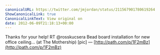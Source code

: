 ```yaml
---
canonicalURL: https://twitter.com/jmjordan/status/211567901780619264
ShowCanonicalLink: true
CanonicalLinkText: View original on
date: 2012-06-09T21:18:13+00:00
---
```

Thanks for your help! RT @rosskucsera Bead board installation for new office ceiling... (at The Mothership) [pic] — [http://path.com/p/1F2mBz](http://path.com/p/1F2mBz)